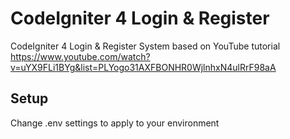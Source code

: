 # CodeIgniter 4 Login & Register
CodeIgniter 4 Login &amp; Register System based on YouTube tutorial
https://www.youtube.com/watch?v=uYX9FLi1BYg&list=PLYogo31AXFBONHR0WjlnhxN4ulRrF98aA
## Setup
Change .env settings to apply to your environment
